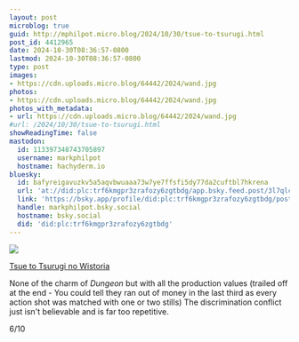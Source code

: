 ```yaml
---
layout: post
microblog: true
guid: http://mphilpot.micro.blog/2024/10/30/tsue-to-tsurugi.html
post_id: 4412965
date: 2024-10-30T08:36:57-0800
lastmod: 2024-10-30T08:36:57-0800
type: post
images:
- https://cdn.uploads.micro.blog/64442/2024/wand.jpg
photos:
- https://cdn.uploads.micro.blog/64442/2024/wand.jpg
photos_with_metadata:
- url: https://cdn.uploads.micro.blog/64442/2024/wand.jpg
#url: /2024/10/30/tsue-to-tsurugi.html
showReadingTime: false
mastodon:
  id: 113397348743705897
  username: markphilpot
  hostname: hachyderm.io
bluesky:
  id: bafyreigavuzkv5a5aqvbwuaaa73w7ye7ffsfi5dy77da2cuftbl7hkrena
  url: 'at://did:plc:trf6kmgpr3zrafozy6zgtbdg/app.bsky.feed.post/3l7qlc3znbc22'
  link: 'https://bsky.app/profile/did:plc:trf6kmgpr3zrafozy6zgtbdg/post/3l7qlc3znbc22'
  handle: markphilpot.bsky.social
  hostname: bsky.social
  did: 'did:plc:trf6kmgpr3zrafozy6zgtbdg'
---
```

![](https://micro.markphilpot.com/uploads/2024/wand.jpg)

[Tsue to Tsurugi no Wistoria](https://anilist.co/anime/174576/Tsue-to-Tsurugi-no-Wistoria/)

None of the charm of *Dungeon* but with all the production values (trailed off at the end - You could tell they ran out of money in the last third as every action shot was matched with one or two stills) The discrimination conflict just isn't believable and is far too repetitive.

6/10

